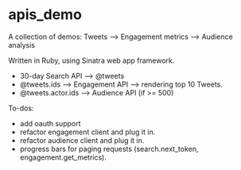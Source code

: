 # apis_demo
A collection of demos: Tweets --> Engagement metrics --> Audience analysis

Written in Ruby, using Sinatra web app framework.

* 30-day Search API --> @tweets
* @tweets.ids --> Engagement API --> rendering top 10 Tweets.
* @tweets.actor.ids --> Audience API (if >= 500)

To-dos:

* add oauth support
* refactor engagement client and plug it in.
* refactor audience client and plug it in.
* progress bars for paging requests (search.next_token, engagement.get_metrics).

